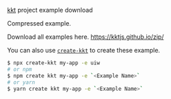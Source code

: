[kkt](https://github.com/kktjs/kkt) project example download

Compressed example.

Download all examples here. https://kktjs.github.io/zip/

You can also use [`create-kkt`](https://github.com/kktjs/create-kkt) to create these example.

```bash
$ npx create-kkt my-app -e uiw
# or npm
$ npm create kkt my-app -e `<Example Name>`
# or yarn 
$ yarn create kkt my-app -e `<Example Name>`
```
